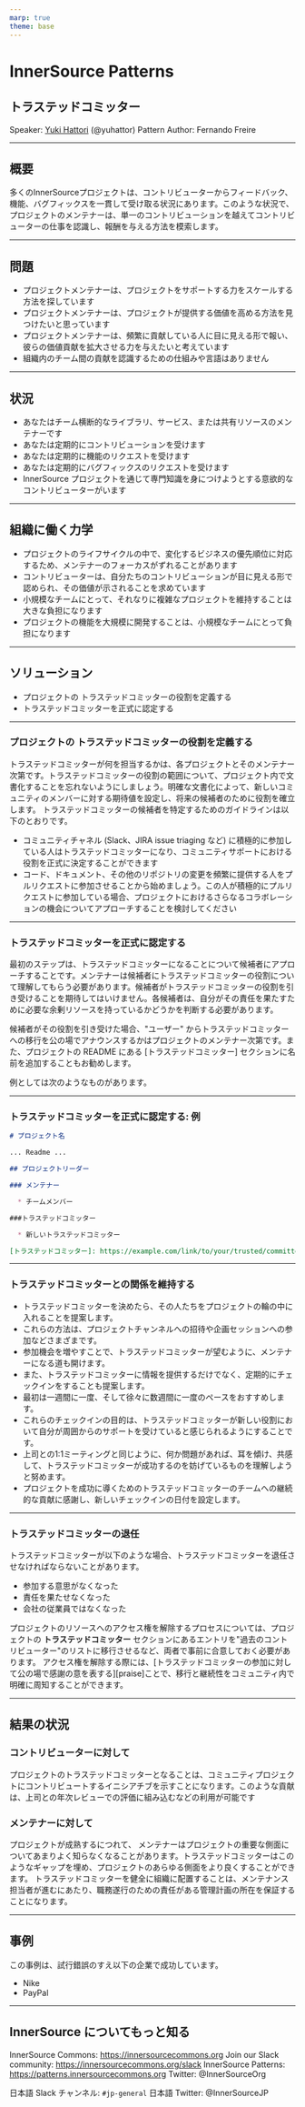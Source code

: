```yaml
---
marp: true
theme: base
---
```



<!-- _class: cover lead -->

# InnerSource Patterns

## トラステッドコミッター

Speaker: [Yuki Hattori]() (@yuhattor)
Pattern Author: Fernando Freire

---

<!--
header: '**InnerSource Patterns**: トラステッドコミッター'
paginate: true
class: slides
footer: '[Yuki Hattori (@yuhattor)](https://twitter.com/yuhattor)'
-->

## 概要

多くのInnerSourceプロジェクトは、コントリビューターからフィードバック、機能、バグフィックスを一貫して受け取る状況にあります。このような状況で、プロジェクトのメンテナーは、単一のコントリビューションを越えてコントリビューターの仕事を認識し、報酬を与える方法を模索します。

---

## 問題

* プロジェクトメンテナーは、プロジェクトをサポートする力をスケールする方法を探しています
* プロジェクトメンテナーは、プロジェクトが提供する価値を高める方法を見つけたいと思っています
* プロジェクトメンテナーは、頻繁に貢献している人に目に見える形で報い、彼らの価値貢献を拡大させる力を与えたいと考えています
* 組織内のチーム間の貢献を認識するための仕組みや言語はありません

---

## 状況

* あなたはチーム横断的なライブラリ、サービス、または共有リソースのメンテナーです
* あなたは定期的にコントリビューションを受けます
* あなたは定期的に機能のリクエストを受けます
* あなたは定期的にバグフィックスのリクエストを受けます
* InnerSource プロジェクトを通じて専門知識を身につけようとする意欲的なコントリビューターがいます

---

## 組織に働く力学

* プロジェクトのライフサイクルの中で、変化するビジネスの優先順位に対応するため、メンテナーのフォーカスがずれることがあります
* コントリビューターは、自分たちのコントリビューションが目に見える形で認められ、その価値が示されることを求めています
* 小規模なチームにとって、それなりに複雑なプロジェクトを維持することは大きな負担になります
* プロジェクトの機能を大規模に開発することは、小規模なチームにとって負担になります

---

## ソリューション

* プロジェクトの トラステッドコミッターの役割を定義する
* トラステッドコミッターを正式に認定する

---

### プロジェクトの トラステッドコミッターの役割を定義する

トラステッドコミッターが何を担当するかは、各プロジェクトとそのメンテナー次第です。トラステッドコミッターの役割の範囲について、プロジェクト内で文書化することを忘れないようにしましょう。明確な文書化によって、新しいコミュニティのメンバーに対する期待値を設定し、将来の候補者のために役割を確立します。
トラステッドコミッターの候補者を特定するためのガイドラインは以下のとおりです。

* コミュニティチャネル (Slack、JIRA issue triaging など) に積極的に参加している人はトラステッドコミッターになり、コミュニティサポートにおける役割を正式に決定することができます
* コード、ドキュメント、その他のリポジトリの変更を頻繁に提供する人をプルリクエストに参加させることから始めましょう。この人が積極的にプルリクエストに参加している場合、プロジェクトにおけるさらなるコラボレーションの機会についてアプローチすることを検討してください

---

### トラステッドコミッターを正式に認定する

最初のステップは、トラステッドコミッターになることについて候補者にアプローチすることです。メンテナーは候補者にトラステッドコミッターの役割について理解してもらう必要があります。候補者がトラステッドコミッターの役割を引き受けることを期待してはいけません。各候補者は、自分がその責任を果たすために必要な余剰リソースを持っているかどうかを判断する必要があります。

候補者がその役割を引き受けた場合、"ユーザー" からトラステッドコミッターへの移行を公の場でアナウンスするかはプロジェクトのメンテナー次第です。また、プロジェクトの README にある [トラステッドコミッター] セクションに名前を追加することもお勧めします。

例としては次のようなものがあります。

---

### トラステッドコミッターを正式に認定する: 例

```markdown
# プロジェクト名

... Readme ...

## プロジェクトリーダー

### メンテナー

  * チームメンバー

###トラステッドコミッター

  * 新しいトラステッドコミッター

[トラステッドコミッター]: https://example.com/link/to/your/trusted/committer/documentation.md
```

---

### トラステッドコミッターとの関係を維持する

* トラステッドコミッターを決めたら、その人たちをプロジェクトの輪の中に入れることを提案します。
* これらの方法は、プロジェクトチャンネルへの招待や企画セッションへの参加などさまざまです。
* 参加機会を増やすことで、トラステッドコミッターが望むように、メンテナーになる道も開けます。
* また、トラステッドコミッターに情報を提供するだけでなく、定期的にチェックインをすることも提案します。
* 最初は一週間に一度、そして徐々に数週間に一度のペースをおすすめします。
* これらのチェックインの目的は、トラステッドコミッターが新しい役割において自分が周囲からのサポートを受けていると感じられるようにすることです。
* 上司との1:1ミーティングと同じように、何か問題があれば、耳を傾け、共感して、トラステッドコミッターが成功するのを妨げているものを理解しようと努めます。
* プロジェクトを成功に導くためのトラステッドコミッターのチームへの継続的な貢献に感謝し、新しいチェックインの日付を設定します。

---

### トラステッドコミッターの退任

トラステッドコミッターが以下のような場合、トラステッドコミッターを退任させなければならないことがあります。

* 参加する意思がなくなった
* 責任を果たせなくなった
* 会社の従業員ではなくなった

プロジェクトのリソースへのアクセス権を解除するプロセスについては、プロジェクトの **トラステッドコミッター** セクションにあるエントリを"過去のコントリビューター"のリストに移行させるなど、両者で事前に合意しておく必要があります。
アクセス権を解除する際には、[トラステッドコミッターの参加に対して公の場で感謝の意を表する][praise]ことで、移行と継続性をコミュニティ内で明確に周知することができます。

---

## 結果の状況

### コントリビューターに対して

プロジェクトのトラステッドコミッターとなることは、コミュニティプロジェクトにコントリビュートするイニシアチブを示すことになります。このような貢献は、上司との年次レビューでの評価に組み込むなどの利用が可能です

### メンテナーに対して

プロジェクトが成熟するにつれて、 メンテナーはプロジェクトの重要な側面についてあまりよく知らなくなることがあります。トラステッドコミッターはこのようなギャップを埋め、プロジェクトのあらゆる側面をより良くすることができます。
トラステッドコミッターを健全に組織に配置することは、メンテナンス担当者が進むにあたり、職務遂行のための責任がある管理計画の所在を保証することになります。

---

## 事例

この事例は、試行錯誤のすえ以下の企業で成功しています。

* Nike
* PayPal

---

## InnerSource についてもっと知る

InnerSource Commons: https://innersourcecommons.org
Join our Slack community: https://innersourcecommons.org/slack
InnerSource Patterns: https://patterns.innersourcecommons.org
Twitter: @InnerSourceOrg

日本語 Slack チャンネル: ```#jp-general```
日本語 Twitter: @InnerSourceJP
